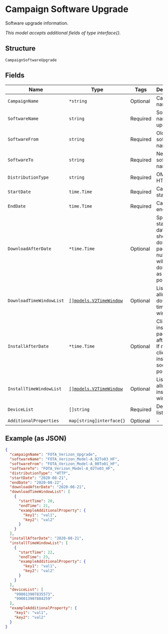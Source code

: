 
# Campaign Software Upgrade

Software upgrade information.

*This model accepts additional fields of type interface{}.*

## Structure

`CampaignSoftwareUpgrade`

## Fields

| Name | Type | Tags | Description |
|  --- | --- | --- | --- |
| `CampaignName` | `*string` | Optional | Campaign name. |
| `SoftwareName` | `string` | Required | Software name to upgrade to. |
| `SoftwareFrom` | `string` | Required | Old software name. |
| `SoftwareTo` | `string` | Required | New software name. |
| `DistributionType` | `string` | Required | OMA or HTTP. |
| `StartDate` | `time.Time` | Required | Campaign start date. |
| `EndDate` | `time.Time` | Required | Campaign end date. |
| `DownloadAfterDate` | `*time.Time` | Optional | Specifies starting date client should download package. If null, client will download as soon as possible. |
| `DownloadTimeWindowList` | [`[]models.V2TimeWindow`](../../doc/models/v2-time-window.md) | Optional | List of allowed download time windows. |
| `InstallAfterDate` | `*time.Time` | Optional | Client will install package after date. If null, client will install as soon as possible. |
| `InstallTimeWindowList` | [`[]models.V2TimeWindow`](../../doc/models/v2-time-window.md) | Optional | List of allowed install time windows. |
| `DeviceList` | `[]string` | Required | Device IMEI list. |
| `AdditionalProperties` | `map[string]interface{}` | Optional | - |

## Example (as JSON)

```json
{
  "campaignName": "FOTA_Verizon_Upgrade",
  "softwareName": "FOTA_Verizon_Model-A_02To03_HF",
  "softwareFrom": "FOTA_Verizon_Model-A_00To01_HF",
  "softwareTo": "FOTA_Verizon_Model-A_02To03_HF",
  "distributionType": "HTTP",
  "startDate": "2020-08-21",
  "endDate": "2020-08-22",
  "downloadAfterDate": "2020-08-21",
  "downloadTimeWindowList": [
    {
      "startTime": 20,
      "endTime": 21,
      "exampleAdditionalProperty": {
        "key1": "val1",
        "key2": "val2"
      }
    }
  ],
  "installAfterDate": "2020-08-21",
  "installTimeWindowList": [
    {
      "startTime": 22,
      "endTime": 23,
      "exampleAdditionalProperty": {
        "key1": "val1",
        "key2": "val2"
      }
    }
  ],
  "deviceList": [
    "990013907835573",
    "990013907884259"
  ],
  "exampleAdditionalProperty": {
    "key1": "val1",
    "key2": "val2"
  }
}
```

